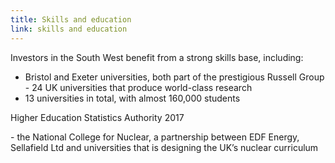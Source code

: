 ```yaml
---
title: Skills and education
link: skills and education
---
```

Investors in the South West benefit from a strong skills base, including:


- Bristol and Exeter universities, both part of the prestigious Russell Group - 24 UK universities that produce world-class research
- 13 universities in total, with almost 160,000 students
<div class="region--small-text"><p>Higher Education Statistics Authority 2017</p></div>
- the National College for Nuclear, a partnership between EDF Energy, Sellafield Ltd and universities that is designing the UK’s nuclear curriculum
